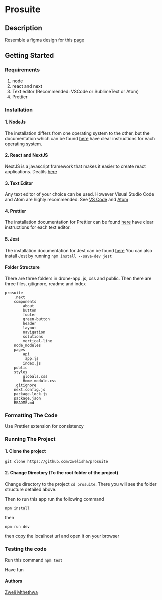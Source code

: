 # Prosuite

## Description
Resemble a figma design for this [page](https://www.figma.com/file/J98cJdoU9F28jyXRCTZcWg/ProSuite?type=design&node-id=2-2&mode=design&t=9asfZkvt5uEtzPxC-0)

## Getting Started

### Requirements

1. node
2. react and next
3. Text editor (Recommended: VSCode or SublimeText or Atom)
4. Prettier
   
### Installation

#### 1. NodeJs

The installation differs from one operating system to the other, but the documentation which can be found [here](https://nodejs.org/en) have clear instructions for each operating system.

#### 2. React and NextJS

NextJS is a javascript framework that makes it easier to create react applications.
Deatils [here](https://nextjs.org/)

#### 3. Text Editor
Any text editor of your choice can be used. However Visual Studio Code and Atom are highly recommended. See [VS Code](https://code.visualstudio.com/) and [Atom](https://atom-editor.cc/)

#### 4. Prettier
The installation documentation for Prettier can be found [here](https://prettier.io/) have clear instructions for each text editor.

#### 5. Jest
The installation documentation for Jest can be found [here](https://jestjs.io/docs/getting-started)
You can also install Jest by running ```npm install --save-dev jest```

#### Folder Structure

There are three folders in drone-app. js, css and public. Then there are three files, gitignore, readme and index

```
prosuite
    .next
    components
        about
        button
        footer
        green-button
        header
        layout
        navigation
        solutions
        vertical-line
    node_modules
    pages
        api
        _app.js
        index.js
    public
    styles
        globals.css
        Home.module.css
    .gitignore
    next.config.js
    package-lock.js
    package.json
    README.md
```

### Formatting The Code

Use Prettier extension for consistency

### Running The Project

#### 1. Clone the project
```
git clone https://github.com/zwelisha/prosuite
```

#### 2. Change Directory (To the root folder of the project)

Change directory to the project `cd prosuite`.
There you will see the folder structure detailed above.



Then to run this app run the following command

```
npm install
```
then 
```
npm run dev
```
then copy the localhost url and open it on your browser

### Testing the code
Run this command 
```npm test```

Have fun

#### Authors

[Zweli Mthethwa](https://www.linkedin.com/in/zweli-mthethwa-244b45a8/)